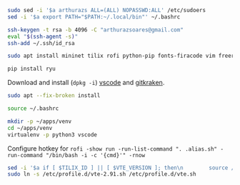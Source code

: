 ```bash
sudo sed -i '$a arthurazs ALL=(ALL) NOPASSWD:ALL' /etc/sudoers
sed -i '$a export PATH="$PATH:~/.local/bin"' ~/.bashrc

ssh-keygen -t rsa -b 4096 -C "arthurazsoares@gmail.com"
eval "$(ssh-agent -s)"
ssh-add ~/.ssh/id_rsa

sudo apt install mininet tilix rofi python-pip fonts-firacode vim freeradius python3-distutils

pip install ryu
```
Download and install (`dpkg -i`) [vscode](https://code.visualstudio.com/docs/?dv=linux64_deb) and [gitkraken](https://www.gitkraken.com/download/linux-deb).

```bash
sudo apt --fix-broken install

source ~/.bashrc

mkdir -p ~/apps/venv
cd ~/apps/venv
virtualenv -p python3 vscode
```

Configure hotkey for `rofi -show run -run-list-command ". .alias.sh" -run-command "/bin/bash -i -c '{cmd}'" -rnow`

```bash
sed -i '$a if [ $TILIX_ID ] || [ $VTE_VERSION ]; then\n        source /etc/profile.d/vte.sh\nfi' ~/.bashrc
sudo ln -s /etc/profile.d/vte-2.91.sh /etc/profile.d/vte.sh
```
